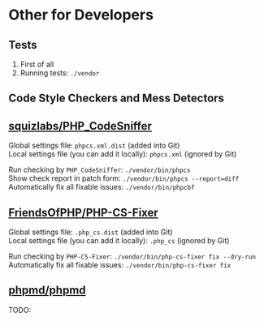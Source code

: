 Other for Developers
====================

Tests
-----

1. First of all
2. Running tests: `./vendor`

Code Style Checkers and Mess Detectors
--------------------------------------

## [squizlabs/PHP_CodeSniffer](https://github.com/squizlabs/PHP_CodeSniffer)

Global settings file: `phpcs.xml.dist` (added into Git)  
Local settings file (you can add it locally): `phpcs.xml` (ignored by Git)

Run checking by `PHP_CodeSniffer`: `./vendor/bin/phpcs`  
Show check report in patch form: `./vendor/bin/phpcs --report=diff`  
Automatically fix all fixable issues: `./vendor/bin/phpcbf`

## [FriendsOfPHP/PHP-CS-Fixer](https://github.com/FriendsOfPHP/PHP-CS-Fixer)

Global settings file: `.php_cs.dist` (added into Git)  
Local settings file (you can add it locally): `.php_cs` (ignored by Git)

Run checking by `PHP-CS-Fixer`: `./vendor/bin/php-cs-fixer fix --dry-run`  
Automatically fix all fixable issues: `./vendor/bin/php-cs-fixer fix`

## [phpmd/phpmd](https://github.com/phpmd/phpmd)

TODO:
